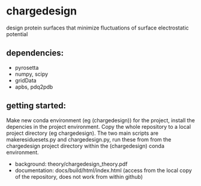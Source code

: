 # chargedesign
design protein surfaces that minimize fluctuations of surface electrostatic potential

## dependencies:

* pyrosetta
* numpy, scipy
* gridData
* apbs, pdq2pdb

## getting started:
Make new conda environment (eg (chargedesign)) for the project, 
install the depencies in the project environment. 
Copy the whole repository to a local project directory (eg chargedesign). 
The two main scripts are makeresiduesets.py and chargedesign.py, run these
from from the chargedesign project directory within the (chargedesign) conda
environment.

* background: theory/chargedesign_theory.pdf
* documentation: docs/build/html/index.html (access from the local copy of the repository, does not work from within github)
